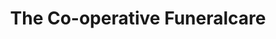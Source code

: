---
title: "The Co-operative Funeralcare"
url: /brighton-und-hove/the-co-operative-funeralcare/
shop: Bestattungen
---